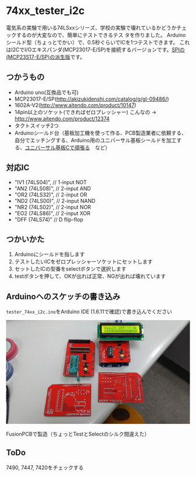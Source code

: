 # 74xx_tester_i2c

電気系の実験で用いる74LSxxシリーズ、学校の実験で壊れているかどうかチェックするのが大変なので、簡単にテストできるテス
タを作りました。
Arduinoシールド型（ちょっとでかい）で、0.5秒ぐらいでICを1つテストできます。
これはI2CでI/Oエキスパンダ(MCP23017-E/SP)を接続するバージョンです。[SPIの(MCP23S17-E/SP)の派生版](https://github.com/iwax2/74xx_tester_spi "74xx_tester_spi")です。

## つかうもの
* Arduino uno(互換品でも可)
* MCP23017-E/SP(<http://akizukidenshi.com/catalog/g/gI-09486/>)
* 1602A-V2(<http://www.aitendo.com/product/10147>)
* 14pin以上のソケット(できればゼロプレッシャー) こんなの -> <http://www.aitendo.com/product/12374>
* タクトスイッチ2つ
* Arduinoシールド台（基板加工機を使って作る、PCB製造業者に依頼する、自分でエッチングする、Arduino用のユニバーサル基板シールドを加工する、[ユニバーサル](http://diary-kuzenikike.blogspot.jp/2010/03/arduino.html "Arduino用のユニバーサル基板をつくる")[基板Cで頑張る](http://memo.tank.jp/archives/1182 "頑丈な自作プロトシールド")　など）

## 対応IC
*  "IV1 (74LS04)", // 1-input NOT
*  "AN2 (74LS08)", // 2-input AND
*  "OR2 (74LS32)", // 2-input OR
*  "ND2 (74LS00)", // 2-input NAND
*  "NR2 (74LS02)", // 2-input NOR
*  "EO2 (74LS86)", // 2-input XOR
*  "DFF (74LS74)"  // D flip-flop

## つかいかた
1. Arduinoにシールドを指します
2. テストしたいICをゼロプレッシャーソケットにセットします
3. セットしたICの型番をselectボタンで選択します
4. testボタンを押して、OKが出れば正常、NGが出れば壊れています

## Arduinoへのスケッチの書き込み
`tester_74xx_i2c.ino`をArduino IDE (1.6.11で確認)で書き込んでください

![加工した基板の例](/img/kiban.jpg)  

FusionPCBで製造（ちょっとTestとSelectのシルク間違えた）

## ToDo
7490, 7447, 7420をチェックする
